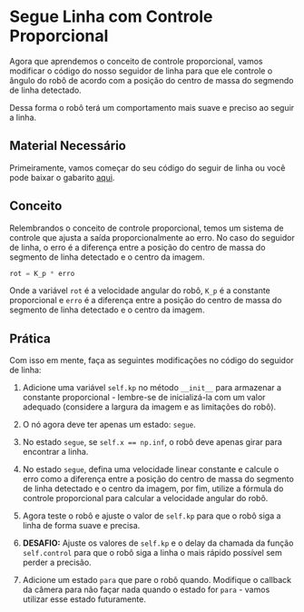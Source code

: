 # Segue Linha com Controle Proporcional

Agora que aprendemos o conceito de controle proporcional, vamos modificar o código do nosso seguidor de linha para que ele controle o ângulo do robô de acordo com a posição do centro de massa do segmendo de linha detectado.

Dessa forma o robô terá um comportamento mais suave e preciso ao seguir a linha.

## Material Necessário

Primeiramente, vamos começar do seu código do seguir de linha ou você pode baixar o gabarito [aqui](..\util\segue_linha.py).

## Conceito

Relembrandos o conceito de controle proporcional, temos um sistema de controle que ajusta a saída proporcionalmente ao erro. No caso do seguidor de linha, o erro é a diferença entre a posição do centro de massa do segmento de linha detectado e o centro da imagem.

```python
rot = K_p * erro
```

Onde a variável `rot` é a velocidade angular do robô, `K_p` é a constante proporcional e `erro` é a diferença entre a posição do centro de massa do segmento de linha detectado e o centro da imagem.

## Prática

Com isso em mente, faça as seguintes modificações no código do seguidor de linha:

1. Adicione uma variável `self.kp` no método `__init__` para armazenar a constante proporcional - lembre-se de inicializá-la com um valor adequado (considere a largura da imagem e as limitações do robô).

2. O nó agora deve ter apenas um estado: `segue`.

3. No estado `segue`, se `self.x == np.inf`, o robô deve apenas girar para encontrar a linha.

4. No estado `segue`, defina uma velocidade linear constante e calcule o erro como a diferença entre a posição do centro de massa do segmento de linha detectado e o centro da imagem, por fim, utilize a fórmula do controle proporcional para calcular a velocidade angular do robô.

5. Agora teste o robô e ajuste o valor de `self.kp` para que o robô siga a linha de forma suave e precisa.

6. **DESAFIO:** Ajuste os valores de `self.kp` e o delay da chamada da função `self.control` para que o robô siga a linha o mais rápido possível sem perder a precisão.

7. Adicione um estado `para` que pare o robô quando. Modifique o callback da câmera para não façar nada quando o estado for `para` - vamos utilizar esse estado futuramente.

